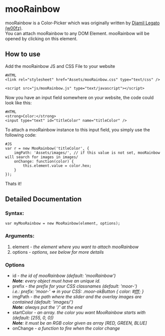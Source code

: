 mooRainbow
==========

mooRainbow is a Color-Picker which was originally written by [Djamil Legato (w00fz)](http://moorainbow.woolly-sheep.net).  
You can attach mooRainbow to any DOM Element. mooRainbow will be opened by clicking on this element.

How to use
----------

Add the mooRainbow JS and CSS File to your website

	#HTML
	<link rel="stylesheet" href="Assets/mooRainbow.css" type="text/css" />
	
	<script src="js/mooRainbow.js" type="text/javascript"></script>

Now you have an input field somewhere on your website, the code could look like this:

	#HTML
	<strong>Color:</strong>
	<input type="text" id="titleColor" name="titleColor" />

To attach a mooRainbow instance to this input field, you simply use the following code:

	#JS
	var r = new MooRainbow('titleColor', {
		imgPath: 'Assets/images/', // if this value is not set, mooRainbow will search for images in images/ 
		onChange: function(color) {
			this.element.value = color.hex;
		}
	});

Thats it!

Detailed Documentation
----------------------

### Syntax:

	var myMooRainbow = new MooRainbow(element, options);

### Arguments:

1. element - *the element where you want to attach mooRainbow*
2. options - *options, see below for more details*

### Options

- id - *the id of mooRainbow (default: 'mooRainbow')  
	**Note**: every object must have an unique id.*
- prefix - *the prefix for your CSS classnames (default: 'moor-')  
	i.e.: prefix: 'moor-' => in your CSS: .moor-okButton { color: #fff; }*
- imgPath - *the path where the slider and the overlay images are contained (default: 'images/')  
	**Note**: always put the '/' at the end*
- startColor - *an array. the color you want MooRainbow starts with (default: [255, 0, 0])  
	**Note**: it must be an RGB color given as array [RED, GREEN, BLUE]*
- onChange - *a function to fire when the color change*